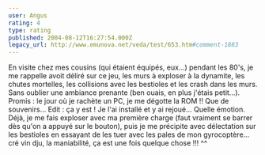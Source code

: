 ```yaml
---
user: Angus
rating: 4
type: rating
published: 2004-08-12T16:27:54.000Z
legacy_url: http://www.emunova.net/veda/test/653.htm#comment-1883
---
```

En visite chez mes cousins (qui étaient équipés, eux...) pendant les 80's, je me rappelle avoit déliré sur ce jeu, les murs à exploser à la dynamite, les chutes mortelles, les collisions avec les bestioles et les crash dans les murs. Sans oublier une ambiance prenante (ben ouais, en plus j'étais petit...).
Promis : le jour où je rachète un PC, je me dégotte la ROM !! Que de souvenirs...
Edit : ça y est ! Je l'ai installé et y ai rejoué... Quelle émotion. Déjà, je me fais exploser avec ma première charge (faut vraiment se barrer dès qu'on a appuyé sur le bouton), puis je me précipite avec délectation sur les bestioles en essayant de les tuer avec les pales de mon gyrocoptère... cré vin dju, la maniabilité, ça est une fois quelque chose !!! ^^